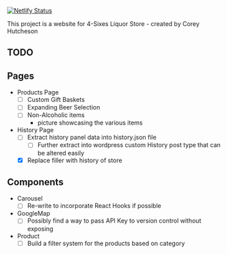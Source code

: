 [![Netlify Status](https://api.netlify.com/api/v1/badges/f2591d35-5197-40e8-ae80-2184b1776e12/deploy-status)](https://app.netlify.com/sites/4-sixes-liquor/deploys)

This project is a website for 4-Sixes Liquor Store - created by Corey Hutcheson

## TODO

## Pages

- Products Page
  - [ ] Custom Gift Baskets
  - [ ] Expanding Beer Selection
  - [ ] Non-Alcoholic items
    - picture showcasing the various items
- History Page
  - [ ] Extract history panel data into history.json file
    - [ ] Further extract into wordpress custom History post type that can be altered easily
  - [x] Replace filler with history of store

## Components

- Carousel
  - [ ] Re-write to incorporate React Hooks if possible
- GoogleMap
  - [ ] Possibly find a way to pass API Key to version control without exposing
- Product
  - [ ] Build a filter system for the products based on category
